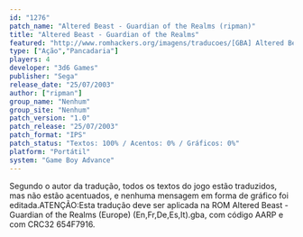 ```yaml
---
id: "1276"
patch_name: "Altered Beast - Guardian of the Realms (ripman)"
title: "Altered Beast - Guardian of the Realms"
featured: "http://www.romhackers.org/imagens/traducoes/[GBA] Altered Beast - Guardian of the Realms - ripman - 1.png"
type: ["Ação","Pancadaria"]
players: 4
developer: "3d6 Games"
publisher: "Sega"
release_date: "25/07/2003"
author: ["ripman"]
group_name: "Nenhum"
group_site: "Nenhum"
patch_version: "1.0"
patch_release: "25/07/2003"
patch_format: "IPS"
patch_status: "Textos: 100% / Acentos: 0% / Gráficos: 0%"
platform: "Portátil"
system: "Game Boy Advance"
---
```


Segundo o autor da tradução, todos os textos do jogo estão traduzidos, mas não estão acentuados, e nenhuma mensagem em forma de gráfico foi editada.ATENÇÃO:Esta tradução deve ser aplicada na ROM Altered Beast - Guardian of the Realms (Europe) (En,Fr,De,Es,It).gba, com código AARP e com CRC32 654F7916.